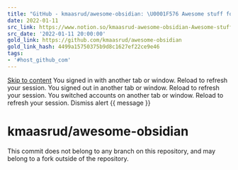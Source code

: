 ```yaml
---
title: "GitHub - kmaasrud/awesome-obsidian: \U0001F576️ Awesome stuff for Obsidian"
date: 2022-01-11
src_link: https://www.notion.so/kmaasrud-awesome-obsidian-Awesome-stuff-for-Obsidian-e16b4b77472d4de9908b901cd9a1c0ab
src_date: '2022-01-11 20:00:00'
gold_link: https://github.com/kmaasrud/awesome-obsidian
gold_link_hash: 4499a15750375b9d8c1627ef22ce9e46
tags:
- '#host_github_com'
---
```



[Skip to content](#start-of-content)
You signed in with another tab or window. Reload to refresh your session.
You signed out in another tab or window. Reload to refresh your session.
You switched accounts on another tab or window. Reload to refresh your session.
Dismiss alert
{{ message }}


kmaasrud/awesome-obsidian
=========================


This commit does not belong to any branch on this repository, and may belong to a fork outside of the repository.